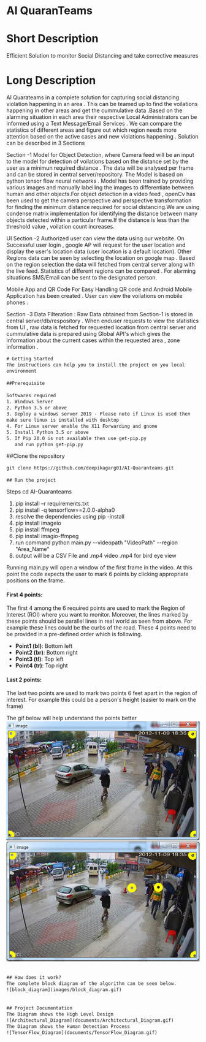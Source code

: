 # AI QuaranTeams 

# Short Description
Efficient Solution to monitor Social Distancing and take corrective measures

# Long Description
AI Quarateams in a complete solution for capturing social distancing violation happening in an area . This can be teamed up to find the voilations happening in other areas and get the cummulative data .Based on the alarming situation in each area their respective Local Administrators can be informed using a Text Message/Email Services . We can compare the statistics of different areas and figure out which region needs more attention based on the active cases and new violations happening .
Solution can be described in 3 Sections 

Section -1 
Model for Object Detection, where Camera feed will be an input to the model for detection of  voilations based on the distance set by the user as a minimun required  distance .
The data will be analysed per frame and can be stored in central server/repository.
The Model is based on python tensor flow neural networks . Model has been trained by providing various images and manually labelling the images to differentiate between human and other objects.For object detection in a video feed , openCv has been used to get the camera perspective and perspective transformation for finding the minimum distance required for social distancing.We are using condense matrix implementation for identifying the distance between many objects detected within a particular frame.If the distance is less than the threshold value , voilation count increases.

UI 
Section -2 
Authorized user can view the data using our website. On Successful user login , google AP will request for the user location and display the user's location data (user location is a default location). Other Regions data can be seen by selecting the location on google map .
Based on the region selection the data will fetched from central server along with the live feed. Statistics of different regions can be compared . For alarming situations SMS/Email can be sent to the designated person.

Mobile App and QR Code 
For Easy Handling QR code and  Android Mobile Application has been created . User can view the voilations on mobile phones .

Section -3 
Data Filteration :
Raw Data obtained from Section-1 is stored in central server/db/respository . When enduser requests to view the statistics from UI , raw data is fetched for requested location  from central server and  cummulative data is prepared using Global API's which gives the information about the current cases within the requested area , zone information .
```
# Getting Started 
The instructions can help you to install the project on you local environment

##Prerequisite 

Softwares required 
1. Windows Server
2. Python 3.5 or above 
3. Deploy a windows server 2019 - Please note if Linux is used then make sure linux is installed with desktop 
4. For Linux server enable the X11 Forwarding and gnome 
5. Install Python 3.5 or above 
5. If Pip 20.0 is not available then use get-pip.py 
   and run python get-pip.py
```

##Clone the repository
```
git clone https://github.com/deepikagarg01/AI-Quaranteams.git

## Run the project
```
Steps 
cd AI-Quaranteams
1. pip install –r requirements.txt
2. pip install -q tensorflow==2.0.0-alpha0
3. resolve the dependencies using pip -install
4. pip install imageio
5. pip install ffmpeg
6. pip install imagio-ffmpeg
7. run command python main.py --videopath "VideoPath" --region "Area_Name"
8. output will be a CSV File and .mp4 video .mp4 for bird eye view




Running main.py will open a window of the first frame in the video. At this point the code expects the user to mark 6 points by clicking appropriate positions on the frame.

#### First 4 points:
The first 4 among the 6 required points are used to mark the Region of Interest (ROI) where you want to monitor. Moreover, the lines marked by these points should be parallel lines in real world as seen from above. For example these lines could be the curbs of the road.
These 4 points need to be provided in a pre-defined order which is following.

* __Point1 (bl)__: Bottom left
* __Point2 (br)__: Bottom right
* __Point3 (tl)__: Top left
* __Point4 (tr)__: Top right



#### Last 2 points:
The last two points are used to mark two points 6 feet apart in the region of interest. For example this could be a person's height (easier to mark on the frame)

The gif below will help understand the points better
![mark4points](images/mark4points.gif)
![mark4points](images/Pedestrian.gif)
```

## How does it work?
The complete block diagram of the algorithm can be seen below.
![block_diagram](images/block_diagram.gif)


## Project Documentation
The Diagram shows the High Level Design 
![Architectural_Diagram](documents/Architectural_Diagram.gif)
The Diagram shows the Human Detection Process
![TensorFlow_Diagram](documents/TensorFlow_Diagram.gif)


